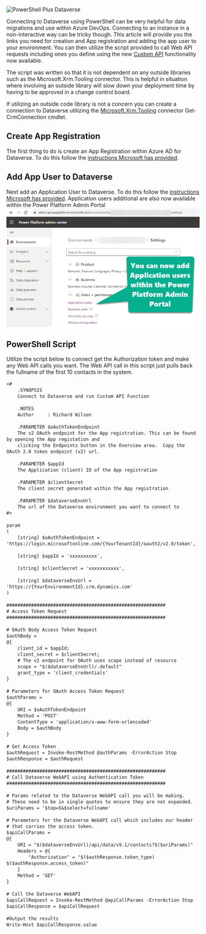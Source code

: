 ![PowerShell Plus Dataverse](https://raw.githubusercontent.com/rwilson504/Blogger/master/custom-process-action-vs-custom-api/powershellplusdataverse.png)

Connecting to Dataverse using PowerShell can be very helpful for data migrations and use within Azure DevOps. Connecting to an instance in a non-interactive way can be tricky though. This article will provide you the links you need for creation and App registration and adding the app user to your environment. You can then utilize the script provided to call Web API requests including ones you define using the new [Custom API](https://docs.microsoft.com/en-us/powerapps/developer/data-platform/custom-api) functionality now available.

The script was written so that it is not dependent on any outside libraries such as the Microsoft.Xrm.Tooling connector. This is helpful in situation where involving an outside library will slow down your deployment time by having to be approved in a change control board.

If utilizing an outside code library is not a concern you can create a connection to Dataverse utilizing the [Microsoft.Xrm.Tooling](https://docs.microsoft.com/en-us/powerapps/developer/data-platform/xrm-tooling/use-powershell-cmdlets-xrm-tooling-connect) connector Get-CrmConnection cmdlet.

## Create App Registration
The first thing to do is create an App Registration within Azure AD for Dataverse. To do this follow the [instructions Microsoft has provided](https://docs.microsoft.com/en-us/powerapps/developer/data-platform/walkthrough-register-app-azure-active-directory).

## Add App User to Dataverse
Next add an Application User to Dataverse. To do this follow the [instructions Microsoft has provided](https://docs.microsoft.com/en-us/power-platform/admin/manage-application-users). Application users additional are also now available within the Power Platform Admin Portal
![App User Power Platform Admin Portal](appuserinadminportal.png)

## PowerShell Script
Utilize the script below to connect get the Authorization token and make any Web API calls you want.  The Web API call in this script just pulls back the fullname of the first 10 contacts in the system.

```
<#
	.SYNOPSIS 
    Connect to Dataverse and run Custom API Function

	.NOTES      
    Author     : Richard Wilson
    
    .PARAMETER $oAuthTokenEndpoint
    The v2 OAuth endpoint for the App registration. This can be found by opening the App registation and 
    clicking the Endpoints button in the Overview area.  Copy the OAuth 2.0 token endpoint (v2) url.
    
    .PARAMETER $appId
    The Application (client) ID of the App registration

    .PARAMETER $clientSecret
    The client secret generated within the App registration

    .PARAMETER $dataverseEnvUrl
    The url of the Dataverse environment you want to connect to
#>

param
(
    [string] $oAuthTokenEndpoint = 'https://login.microsoftonline.com/{YourTenantId}/oauth2/v2.0/token',
    
    [string] $appId = 'xxxxxxxxxx',
    
    [string] $clientSecret = 'xxxxxxxxxxx',
    
    [string] $dataverseEnvUrl = 'https://{YourEnvironmentId}.crm.dynamics.com'
)

##########################################################
# Access Token Request
##########################################################

# OAuth Body Access Token Request
$authBody = 
@{
    client_id = $appId;
    client_secret = $clientSecret;    
    # The v2 endpoint for OAuth uses scope instead of resource
    scope = "$($dataverseEnvUrl)/.default"    
    grant_type = 'client_credentials'
}

# Parameters for OAuth Access Token Request
$authParams = 
@{
    URI = $oAuthTokenEndpoint
    Method = 'POST'
    ContentType = 'application/x-www-form-urlencoded'
    Body = $authBody
}

# Get Access Token
$authRequest = Invoke-RestMethod @authParams -ErrorAction Stop
$authResponse = $authRequest

##########################################################
# Call Dataverse WebAPI using Authentication Token
##########################################################

# Params related to the Dataverse WebAPI call you will be making.
# These need to be in single quotes to ensure they are not expanded.
$uriParams = '$top=5&$select=fullname'

# Parameters for the Dataverse WebAPI call which includes our header
# that carries the access token.
$apiCallParams =
@{
    URI = "$($dataverseEnvUrl)/api/data/v9.1/contacts?$($uriParams)"
    Headers = @{
        "Authorization" = "$($authResponse.token_type) $($authResponse.access_token)" 
    }
    Method = 'GET'
}

# Call the Dataverse WebAPI
$apiCallRequest = Invoke-RestMethod @apiCallParams -ErrorAction Stop
$apiCallResponse = $apiCallRequest

#Output the results
Write-Host $apiCallResponse.value

```
<!--stackedit_data:
eyJoaXN0b3J5IjpbLTk3MTYwMDE5MF19
-->